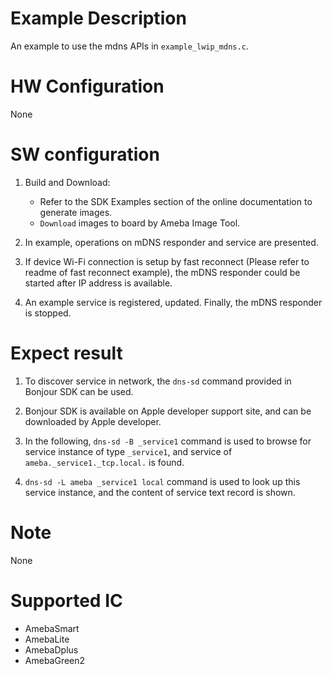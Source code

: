 # Example Description

An example to use the mdns APIs in `example_lwip_mdns.c`.

# HW Configuration

None

# SW configuration

1. Build and Download:
   * Refer to the SDK Examples section of the online documentation to generate images.
   * `Download` images to board by Ameba Image Tool.

2. In example, operations on mDNS responder and service are presented.

3. If device Wi-Fi connection is setup by fast reconnect (Please refer to readme of fast reconnect example),
the mDNS responder could be started after IP address is available.

4. An example service is registered, updated. Finally, the mDNS responder is stopped.

# Expect result

1. To discover service in network, the `dns-sd` command provided in Bonjour SDK can be used.

2. Bonjour SDK is available on Apple developer support site, and can be downloaded by Apple developer.

3. In the following, `dns-sd -B _service1` command is used to browse for service instance of type `_service1`, and service of `ameba._service1._tcp.local.` is found.

4. `dns-sd -L ameba _service1 local` command is used to look up this service instance, and the content of service text record is shown.

# Note

None

# Supported IC

- AmebaSmart
- AmebaLite
- AmebaDplus
- AmebaGreen2
